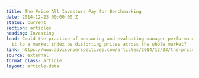 ```yaml
---
title: The Price All Investors Pay for Benchmarking
date: 2014-12-23 00:00:00 Z
status: current
section: articles
heading: Investing
lead: Could the practice of measuring and evaluating manager performance by comparing
  it to a market index be distorting prices across the whole market?
link: https://www.advisorperspectives.com/articles/2014/12/23/the-price-all-investors-pay-for-benchmarking
source: external
format_class: article
layout: article-data
---
```


